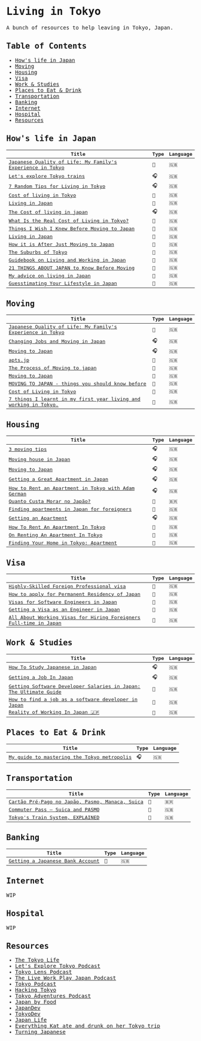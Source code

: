 <samp>

# Living in Tokyo

A bunch of resources to help leaving in Tokyo, Japan.

## Table of Contents

- [How's life in Japan](#how-s-life-in-japan)
- [Moving](#moving)
- [Housing](#housing)
- [Visa](#visa)
- [Work & Studies](#work--studies)
- [Places to Eat & Drink](#places-to-eat--drink)
- [Transportation](#transportation)
- [Banking](#banking)
- [Internet](#internet)
- [Hospital](#hospital)
- [Resources](#resources)

## How's life in Japan

| Title                                                                                                                                                  | Type | Language |
| ------------------------------------------------------------------------------------------------------------------------------------------------------ | ---- | -------- |
| [Japanese Quality of Life: My Family's Experience in Tokyo](https://www.youtube.com/watch?v=oqh2F9Xeqx8)                                               | 🎥   | 🇬🇧       |
| [Let's explore Tokyo trains](https://podtail.com/en/podcast/let-s-explore-tokyo-podcast/let-s-explore-tokyo-trains/)                                   | 🎧   | 🇬🇧       |
| [7 Random Tips for Living in Tokyo](https://tokyo-podcast.com/2019/01/27/random-tips-for-living-in-tokyo/)                                             | 🎧   | 🇬🇧       |
| [Cost of living in Tokyo](https://www.youtube.com/watch?v=GbrLob9YUPE&ab_channel=costoflivingin)                                                       | 🎥   | 🇬🇧       |
| [Living in Japan](https://www.youtube.com/watch?v=DO58nQzU4Lc&list=PLPzW9wf0QVQ-UBLhgTyZMBLyd26ocw113&ab_channel=Hey%2CJu%21Listen%21)                 | 🎥   | 🇬🇧       |
| [The Cost of living in japan](https://www.tokyoadventures.com/podcast/https/anchorfm/dashboard/episode/epho58)                                         | 🎧   | 🇬🇧       |
| [What Is the Real Cost of Living in Tokyo?](https://japan-dev.com/blog/what_is_the_real_cost_of_living_in_tokyo)                                       | 📝   | 🇬🇧       |
| [Things I Wish I Knew Before Moving to Japan](https://www.youtube.com/watch?v=t1hXoP17FGI)                                                             | 🎥   | 🇬🇧       |
| [Living in Japan](https://www.reddit.com/r/japanlife/wiki/index#wiki_living_in_japan)                                                                  | 📝   | 🇬🇧       |
| [How it is After Just Moving to Japan](https://www.youtube.com/watch?v=_YAF65XtJ3o)                                                                    | 🎥   | 🇬🇧       |
| [The Suburbs of Tokyo](https://www.youtube.com/watch?v=aNEWe3TqPnI)                                                                                    | 🎥   | 🇬🇧       |
| [Guidebook on Living and Working in Japan](https://github.com/leandrotk/tokyo/blob/master/living_in_tokyo/guidebook-on-living-and-working-japan.pdf)   | 📝   | 🇬🇧       |
| [21 THINGS ABOUT JAPAN to Know Before Moving](https://www.youtube.com/watch?v=n-2GNmH_eiU&ab_channel=AllisoninTokyo)                                   | 🎥   | 🇬🇧       |
| [My advice on living in Japan](<[https://www.youtube.com/watch?v=n-2GNmH_eiU&ab_channel=AllisoninTokyo](https://www.youtube.com/watch?v=AsMq4wlLzT0)>) | 🎥   | 🇬🇧       |
| [Guesstimating Your Lifestyle in Japan](https://www.tokyodev.com/articles/guesstimating-your-lifestyle-in-japan)                                       | 🎥   | 🇬🇧       |

## Moving

| Title                                                                                                                                                                        | Type | Language |
| ---------------------------------------------------------------------------------------------------------------------------------------------------------------------------- | ---- | -------- |
| [Japanese Quality of Life: My Family's Experience in Tokyo](https://www.youtube.com/watch?v=oqh2F9Xeqx8)                                                                     | 🎥   | 🇬🇧       |
| [Changing Jobs and Moving in Japan](https://jobsinjapan.com/blog/news/changing-jobs-moving-japan-podcast/)                                                                   | 🎧   | 🇬🇧       |
| [Moving to Japan](https://tokyo-podcast.com/how-to-move-to-japan/)                                                                                                           | 🎧   | 🇬🇧       |
| [apts.jp](https://apts.jp/)                                                                                                                                                  | 📝   | 🇬🇧       |
| [The Process of Moving to japan](https://www.tokyoadventures.com/podcast/https/anchorfm/dashboard/episode/e11vi6f)                                                           | 📝   | 🇬🇧       |
| [Moving to Japan](https://www.reddit.com/r/japanlife/wiki/moving_in)                                                                                                         | 📝   | 🇬🇧       |
| [MOVING TO JAPAN - things you should know before](https://www.youtube.com/watch?v=VvJZ3bv0cjo)                                                                               | 📝   | 🇬🇧       |
| [Cost of Living in Tokyo](https://ton.in.th/cost-of-living-in-tokyo-9644e4a2ea51)                                                                                            | 📝   | 🇬🇧       |
| [7 things I learnt in my first year living and working in Tokyo.](https://medium.com/@agkdesign/7-things-i-learnt-in-my-first-year-living-and-working-in-tokyo-98295bdfd3f7) | 📝   | 🇬🇧       |

## Housing

| Title                                                                                                                     | Type | Language |
| ------------------------------------------------------------------------------------------------------------------------- | ---- | -------- |
| [3 moving tips](https://podtail.com/en/podcast/let-s-explore-tokyo-podcast/3-moving-to-japan-tips/)                       | 🎧   | 🇬🇧       |
| [Moving house in Japan](https://anchor.fm/tokyolens/episodes/Moving-Houses-in-Japan-e3inia)                               | 🎧   | 🇬🇧       |
| [Moving to Japan](https://tokyo-podcast.com/how-to-move-to-japan/)                                                        | 🎧   | 🇬🇧       |
| [Getting a Great Apartment in Japan](https://www.liveworkplayjapan.com/getting-a-great-apartment-in-japan)                | 🎧   | 🇬🇧       |
| [How to Rent an Apartment in Tokyo with Adam German](https://tokyo-podcast.com/2012/10/21/renting-an-apartment-in-tokyo/) | 🎧   | 🇬🇧       |
| [Quanto Custa Morar no Japão?](https://www.youtube.com/watch?v=J1NEXeOposI&list=PLPzW9wf0QVQ-UBLhgTyZMBLyd26ocw113)       | 🎥   | 🇧🇷       |
| [Finding apartments in Japan for foreigners](https://japan-dev.com/blog/finding-apartments-in-japan-for-foreigners)       | 📝   | 🇬🇧       |
| [Getting an Apartment](https://www.tokyoadventures.com/podcast/https/anchorfm/dashboard/episode/eotchn)                   | 🎧   | 🇬🇧       |
| [How To Rent An Apartment In Tokyo](https://tokyo-podcast.com/renting-an-apartment-in-tokyo/)                             | 🎥   | 🇬🇧       |
| [On Renting An Apartment In Tokyo](https://tokyo-podcast.com/renting-apartment-tokyo/)                                    | 🎥   | 🇬🇧       |
| [Finding Your Home in Tokyo: Apartment](https://thetokyolife.jp/tokyo-apartment/)                                         | 📝   | 🇬🇧       |

## Visa

| Title                                                                                                                                                                                                             | Type | Language |
| ----------------------------------------------------------------------------------------------------------------------------------------------------------------------------------------------------------------- | ---- | -------- |
| [Highly-Skilled Foreign Professional visa](https://resources.realestate.co.jp/living/highly-skilled-foreign-professional-visa-for-japan-how-and-why-to-apply/)                                                    | 📝   | 🇬🇧       |
| [How to apply for Permanent Residency of Japan](https://paipo-tang.medium.com/how-to-apply-for-permanent-residency-of-japan-89f850bff7b5)                                                                         | 📝   | 🇬🇧       |
| [Visas for Software Engineers in Japan](https://www.tokyodev.com/2020/03/02/japanese-engineering-visa-options/)                                                                                                   | 📝   | 🇬🇧       |
| [Getting a Visa as an Engineer in Japan](https://japan-dev.com/blog/getting-a-visa-as-an-engineer-in-japan)                                                                                                       | 📝   | 🇬🇧       |
| [All About Working Visas for Hiring Foreigners Full-time in Japan](<[https://japan-dev.com/blog/getting-a-visa-as-an-engineer-in-japan](https://www.tokyodev.com/articles/visas-for-hiring-foreigners-in-japan)>) | 📝   | 🇬🇧       |

## Work & Studies

| Title                                                                                                                                                  | Type | Language |
| ------------------------------------------------------------------------------------------------------------------------------------------------------ | ---- | -------- |
| [How To Study Japanese in Japan](https://tokyo-podcast.com/2019/01/29/how-to-study-japanese-in-japan)                                                  | 🎧   | 🇬🇧       |
| [Getting a Job In Japan](https://www.tokyoadventures.com/podcast/https/anchorfm/dashboard/episode/eli1hb)                                              | 🎧   | 🇬🇧       |
| [Getting Software Developer Salaries in Japan: The Ultimate Guide](https://japan-dev.com/blog/software-developer-salaries-in-japan-the-ultimate-guide) | 📝   | 🇬🇧       |
| [How to find a job as a software developer in Japan](https://japan-dev.com/blog/how-to-find-a-job-as-a-software-developer-in-japan)                    | 📝   | 🇬🇧       |
| [Reality of Working In Japan 🇯🇵](https://www.youtube.com/watch?v=Qp-8Pb4e_BA&ab_channel=seerasan)                                                      | 🎥   | 🇬🇧       |

## Places to Eat & Drink

| Title                                                                                                                                                     | Type | Language |
| --------------------------------------------------------------------------------------------------------------------------------------------------------- | ---- | -------- |
| [My guide to mastering the Tokyo metropolis](https://www.facebook.com/notes/dan-castellano/my-guide-to-mastering-the-tokyo-metropolis/10156466320841288/) | 🎧   | 🇬🇧       |

## Transportation

| Title                                                                                         | Type | Language |
| --------------------------------------------------------------------------------------------- | ---- | -------- |
| [Cartão Pré-Pago no Japão, Pasmo, Manaca, Suica](https://www.youtube.com/watch?v=wU43rUbHwMs) | 🎥   | 🇧🇷       |
| [Commuter Pass – Suica and PASMO](https://thetokyolife.jp/commuter-pass-suica-pasmo)          | 📝   | 🇬🇧       |
| [Tokyo's Train System, EXPLAINED](https://www.youtube.com/watch?v=2Abrpfj3Aa4)                | 🎥   | 🇬🇧       |

## Banking

| Title                                                                            | Type | Language |
| -------------------------------------------------------------------------------- | ---- | -------- |
| [Getting a Japanese Bank Account](https://thetokyolife.jp/japanese-bank-account) | 📝   | 🇬🇧       |

## Internet

WIP

## Hospital

WIP

## Resources

- [The Tokyo Life](https://thetokyolife.jp/)
- [Let's Explore Tokyo Podcast](https://podtail.com/en/podcast/let-s-explore-tokyo-podcast/)
- [Tokyo Lens Podcast](https://anchor.fm/tokyolens)
- [The Live Work Play Japan Podcast](https://www.liveworkplayjapan.com/podcast/)
- [Tokyo Podcast](https://tokyo-podcast.com/)
- [Hacking Tokyo](https://hackingtokyo.com/)
- [Tokyo Adventures Podcast](https://www.tokyoadventures.com/podcast)
- [Japan by Food](https://www.youtube.com/c/JapanbyFood)
- [JapanDev](https://japan-dev.com/)
- [TokyoDev](tokyodev.com)
- [Japan Life](https://www.reddit.com/r/japanlife/wiki/index)
- [Everything Kat ate and drunk on her Tokyo trip](https://github.com/katmeister/tokyo-2019)
- [Turning Japanese](https://www.turning-japanese.info)

</samp>
